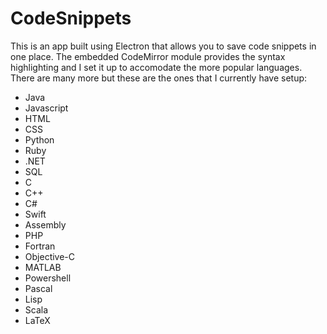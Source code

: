 # CodeSnippets

This is an app built using Electron that allows you to save code snippets in one place. The embedded CodeMirror module provides the syntax highlighting and I set it up to accomodate the more popular languages. There are many more but these are the ones that I currently have setup:

* Java 
* Javascript
* HTML
* CSS
* Python
* Ruby
* .NET
* SQL
* C
* C++
* C#
* Swift
* Assembly
* PHP
* Fortran
* Objective-C
* MATLAB
* Powershell
* Pascal
* Lisp
* Scala
* LaTeX
